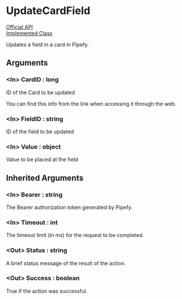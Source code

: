 # UpdateCardField

[Official API](https://api-docs.pipefy.com/reference/mutations/updateCardField/)  
[Implemented Class](../Capgemini.Pipefy/Card/UpdateCardField.cs)

Updates a field in a card in Pipefy.

## Arguments

### &lt;In&gt; CardID : long

ID of the Card to be updated

You can find this info from the link when accessing it through the web.

### &lt;In&gt; FieldID : string

ID of the field to be updated

### &lt;In&gt; Value : object

Value to be placed at the field

## Inherited Arguments

### &lt;In&gt; Bearer : string

The Bearer authorization token generated by Pipefy.

### &lt;In&gt; Timeout : int

The timeout limit (in ms) for the request to be completed.

### &lt;Out&gt; Status : string

A brief status message of the result of the action.

### &lt;Out&gt; Success : boolean

True if the action was successful.